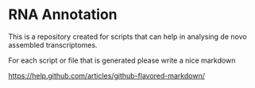 # RNA Annotation

This is a repository created for scripts that can help in analysing de novo assembled transcriptomes.

For each script or file that is generated please write a nice markdown

https://help.github.com/articles/github-flavored-markdown/

